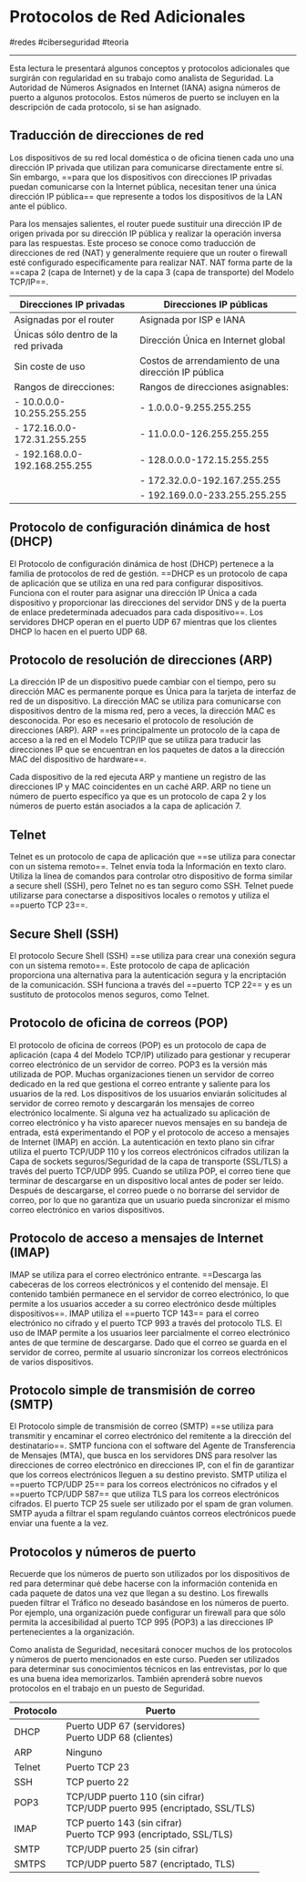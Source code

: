 # Protocolos de Red Adicionales
#redes #ciberseguridad #teoria 

---
Esta lectura le presentará algunos conceptos y protocolos adicionales que surgirán con regularidad en su trabajo como analista de Seguridad. La Autoridad de Números Asignados en Internet (IANA) asigna números de puerto a algunos protocolos. Estos números de puerto se incluyen en la descripción de cada protocolo, si se han asignado.
## Traducción de direcciones de red

Los dispositivos de su red local doméstica o de oficina tienen cada uno una dirección IP privada que utilizan para comunicarse directamente entre sí. Sin embargo, ==para que los dispositivos con direcciones IP privadas puedan comunicarse con la Internet pública, necesitan tener una única dirección IP pública== que represente a todos los dispositivos de la LAN ante el público. 

Para los mensajes salientes, el router puede sustituir una dirección IP de origen privada por su dirección IP pública y realizar la operación inversa para las respuestas. Este proceso se conoce como traducción de direcciones de red (NAT) y generalmente requiere que un router o firewall esté configurado específicamente para realizar NAT. NAT forma parte de la ==capa 2 (capa de Internet) y de la capa 3 (capa de transporte) del Modelo TCP/IP==.

| **Direcciones IP privadas**          | **Direcciones IP públicas**                         |
| ------------------------------------ | --------------------------------------------------- |
| Asignadas por el router              | Asignada por ISP e IANA                             |
| Únicas sólo dentro de la red privada | Dirección Única en Internet global                  |
| Sin coste de uso                     | Costos de arrendamiento de una dirección IP pública |
| Rangos de direcciones:               | Rangos de direcciones asignables:                   |
| - 10.0.0.0-10.255.255.255            | - 1.0.0.0-9.255.255.255                             |
| - 172.16.0.0-172.31.255.255          | - 11.0.0.0-126.255.255.255                          |
| - 192.168.0.0-192.168.255.255        | - 128.0.0.0-172.15.255.255                          |
|                                      | - 172.32.0.0-192.167.255.255                        |
|                                      | - 192.169.0.0-233.255.255.255                       |
## Protocolo de configuración dinámica de host (DHCP)

El Protocolo de configuración dinámica de host (DHCP) pertenece a la familia de protocolos de red de gestión. ==DHCP es un protocolo de capa de aplicación que se utiliza en una red para configurar dispositivos. Funciona con el router para asignar una dirección IP Única a cada dispositivo y proporcionar las direcciones del servidor DNS y de la puerta de enlace predeterminada adecuados para cada dispositivo==. Los servidores DHCP operan en el puerto UDP 67 mientras que los clientes DHCP lo hacen en el puerto UDP 68.
## Protocolo de resolución de direcciones (ARP)

La dirección IP de un dispositivo puede cambiar con el tiempo, pero su dirección MAC es permanente porque es Única para la tarjeta de interfaz de red de un dispositivo. La dirección MAC se utiliza para comunicarse con dispositivos dentro de la misma red, pero a veces, la dirección MAC es desconocida. Por eso es necesario el protocolo de resolución de direcciones (ARP). ARP ==es principalmente un protocolo de la capa de acceso a la red en el Modelo TCP/IP que se utiliza para traducir las direcciones IP que se encuentran en los paquetes de datos a la dirección MAC del dispositivo de hardware==.

Cada dispositivo de la red ejecuta ARP y mantiene un registro de las direcciones IP y MAC coincidentes en un caché ARP. ARP no tiene un número de puerto específico ya que es un protocolo de capa 2 y los números de puerto están asociados a la capa de aplicación 7.
## Telnet

Telnet es un protocolo de capa de aplicación que ==se utiliza para conectar con un sistema remoto==. Telnet envía toda la Información en texto claro. Utiliza la línea de comandos para controlar otro dispositivo de forma similar a secure shell (SSH), pero Telnet no es tan seguro como SSH. Telnet puede utilizarse para conectarse a dispositivos locales o remotos y utiliza el ==puerto TCP 23==.
## Secure Shell (SSH)

El protocolo Secure Shell (SSH) ==se utiliza para crear una conexión segura con un sistema remoto==. Este protocolo de capa de aplicación proporciona una alternativa para la autenticación segura y la encriptación de la comunicación. SSH funciona a través del ==puerto TCP 22== y es un sustituto de protocolos menos seguros, como Telnet.
## Protocolo de oficina de correos (POP)

El protocolo de oficina de correos (POP) es un protocolo de capa de aplicación (capa 4 del Modelo TCP/IP) utilizado para gestionar y recuperar correo electrónico de un servidor de correo. POP3 es la versión más utilizada de POP. Muchas organizaciones tienen un servidor de correo dedicado en la red que gestiona el correo entrante y saliente para los usuarios de la red. Los dispositivos de los usuarios enviarán solicitudes al servidor de correo remoto y descargarán los mensajes de correo electrónico localmente. Si alguna vez ha actualizado su aplicación de correo electrónico y ha visto aparecer nuevos mensajes en su bandeja de entrada, está experimentando el POP y el protocolo de acceso a mensajes de Internet (IMAP) en acción. La autenticación en texto plano sin cifrar utiliza el puerto TCP/UDP 110 y los correos electrónicos cifrados utilizan la Capa de sockets seguros/Seguridad de la capa de transporte (SSL/TLS) a través del puerto TCP/UDP 995. Cuando se utiliza POP, el correo tiene que terminar de descargarse en un dispositivo local antes de poder ser leído. Después de descargarse, el correo puede o no borrarse del servidor de correo, por lo que no garantiza que un usuario pueda sincronizar el mismo correo electrónico en varios dispositivos.
## Protocolo de acceso a mensajes de Internet (IMAP)

IMAP se utiliza para el correo electrónico entrante. ==Descarga las cabeceras de los correos electrónicos y el contenido del mensaje. El contenido también permanece en el servidor de correo electrónico, lo que permite a los usuarios acceder a su correo electrónico desde múltiples dispositivos==. IMAP utiliza el ==puerto TCP 143== para el correo electrónico no cifrado y el puerto TCP 993 a través del protocolo TLS. El uso de IMAP permite a los usuarios leer parcialmente el correo electrónico antes de que termine de descargarse. Dado que el correo se guarda en el servidor de correo, permite al usuario sincronizar los correos electrónicos de varios dispositivos.
## Protocolo simple de transmisión de correo (SMTP)

El Protocolo simple de transmisión de correo (SMTP) ==se utiliza para transmitir y encaminar el correo electrónico del remitente a la dirección del destinatario==. SMTP funciona con el software del Agente de Transferencia de Mensajes (MTA), que busca en los servidores DNS para resolver las direcciones de correo electrónico en direcciones IP, con el fin de garantizar que los correos electrónicos lleguen a su destino previsto. SMTP utiliza el ==puerto TCP/UDP 25== para los correos electrónicos no cifrados y el ==puerto TCP/UDP 587== que utiliza TLS para los correos electrónicos cifrados. El puerto TCP 25 suele ser utilizado por el spam de gran volumen. SMTP ayuda a filtrar el spam regulando cuántos correos electrónicos puede enviar una fuente a la vez.
## Protocolos y números de puerto

Recuerde que los números de puerto son utilizados por los dispositivos de red para determinar qué debe hacerse con la información contenida en cada paquete de datos una vez que llegan a su destino. Los firewalls pueden filtrar el Tráfico no deseado basándose en los números de puerto. Por ejemplo, una organización puede configurar un firewall para que sólo permita la accesibilidad al puerto TCP 995 (POP3) a las direcciones IP pertenecientes a la organización.

Como analista de Seguridad, necesitará conocer muchos de los protocolos y números de puerto mencionados en este curso. Pueden ser utilizados para determinar sus conocimientos técnicos en las entrevistas, por lo que es una buena idea memorizarlos. También aprenderá sobre nuevos protocolos en el trabajo en un puesto de Seguridad.

| Protocolo | Puerto                                                                      |
| --------- | --------------------------------------------------------------------------- |
| DHCP      | Puerto UDP 67 (servidores)<br>Puerto UDP 68 (clientes)                      |
| ARP       | Ninguno                                                                     |
| Telnet    | Puerto TCP 23                                                               |
| SSH       | TCP puerto 22                                                               |
| POP3      | TCP/UDP puerto 110 (sin cifrar)<br>TCP/UDP puerto 995 (encriptado, SSL/TLS) |
| IMAP      | TCP puerto 143 (sin cifrar)<br>Puerto TCP 993 (encriptado, SSL/TLS)         |
| SMTP      | TCP/UDP puerto 25 (sin cifrar)                                              |
| SMTPS     | TCP/UDP puerto 587 (encriptado, TLS)                                                                            |
